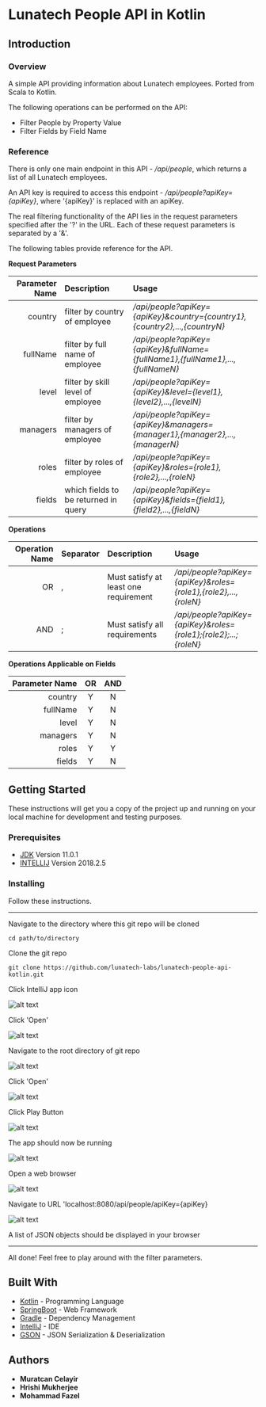 # Lunatech People API in Kotlin

## Introduction

### Overview

A simple API providing information about Lunatech employees. 
Ported from Scala to Kotlin.

The following operations can be performed on the API:
* Filter People by Property Value
* Filter Fields by Field Name

### Reference

There is only one main endpoint in this API - */api/people*,  which returns a list of all Lunatech employees.

An API key is required to access this endpoint - */api/people?apiKey={apiKey}*, where '{apiKey}' is replaced with an apiKey.

The real filtering functionality of the API lies in the request parameters specified after the '?' in the URL. Each of these request parameters is separated by a '&'.

The following tables provide reference for the API.

**Request Parameters**

| Parameter Name| Description                   | Usage  |
| -------------: | :----------------------------- | :----- | 
| country       | filter by country of employee | */api/people?apiKey={apiKey}&country={country1},{country2},...,{countryN}*  | 
| fullName      | filter by full name of employee | */api/people?apiKey={apiKey}&fullName={fullName1},{fullName1},...,{fullNameN}*  | 
| level       | filter by skill level of employee | */api/people?apiKey={apiKey}&level={level1},{level2},...,{levelN}*  | 
| managers       | filter by managers of employee | */api/people?apiKey={apiKey}&managers={manager1},{manager2},...,{managerN}*  | 
| roles       | filter by roles of employee | */api/people?apiKey={apiKey}&roles={role1},{role2},...,{roleN}*  |
| fields       | which fields to be returned in query | */api/people?apiKey={apiKey}&fields={field1},{field2},...,{fieldN}*  |

**Operations**

| Operation Name| Separator                   | Description  | Usage |
| -------------: | :----------------------------- | :----- | :--- |
| OR       | , | Must satisfy at least one requirement | */api/people?apiKey={apiKey}&roles={role1},{role2},...,{roleN}*  |
| AND       | ; | Must satisfy all requirements | */api/people?apiKey={apiKey}&roles={role1};{role2};...;{roleN}*  |

**Operations Applicable on Fields**

| Parameter Name | OR | AND  |
| -------------: | :---:| :-----: | 
| country       | Y | N | 
| fullName      | Y | N  | 
| level       | Y |  N | 
| managers       | Y |  N | 
| roles       | Y | Y  |
| fields       | Y | N  |

## Getting Started

These instructions will get you a copy of the project up and running on your local machine for development and testing purposes.

### Prerequisites

* [JDK](https://www.oracle.com/technetwork/java/javase/downloads/jdk11-downloads-5066655.html)      Version 11.0.1
* [INTELLIJ](https://www.jetbrains.com/idea/download) Version 2018.2.5

### Installing

Follow these instructions.

---

Navigate to the directory where this git repo will be cloned

```
cd path/to/directory
```

Clone the git repo

```
git clone https://github.com/lunatech-labs/lunatech-people-api-kotlin.git
```

Click IntelliJ app icon

![alt text](src/main/resources/images/installation-guide/3.png)


Click 'Open'

![alt text](src/main/resources/images/installation-guide/4.png)

Navigate to the root directory of git repo

![alt text](src/main/resources/images/installation-guide/5.png)

Click 'Open'

![alt text](src/main/resources/images/installation-guide/6.png)

Click Play Button

![alt text](src/main/resources/images/installation-guide/7.png)

The app should now be running

![alt text](src/main/resources/images/installation-guide/8.png)

Open a web browser

![alt text](src/main/resources/images/installation-guide/9.png)

Navigate to URL 'localhost:8080/api/people/apiKey={apiKey}

![alt text](src/main/resources/images/installation-guide/10.png)

A list of JSON objects should be displayed in your browser

---

All done! Feel free to play around with the filter parameters.

## Built With

* [Kotlin](https://kotlinlang.org/) - Programming Language
* [SpringBoot](http://spring.io/projects/spring-boot) - Web Framework
* [Gradle](https://gradle.org/) - Dependency Management
* [IntelliJ](https://www.jetbrains.com/idea/) - IDE
* [GSON](https://github.com/google/gson) - JSON Serialization & Deserialization


## Authors

* **Muratcan Celayir**
* **Hrishi Mukherjee**
* **Mohammad Fazel**

